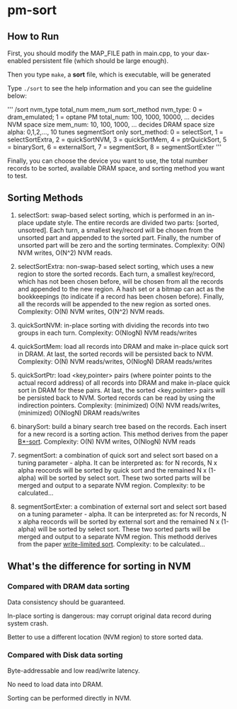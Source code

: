 # pm-sort

## How to Run 

First, you should modify the MAP_FILE path in main.cpp, to your dax-enabled persistent file (which should be large enough).

Then you type `make`, a **sort** file, which is executable, will be generated

Type `./sort` to see the help information and you can see the guideline below:

'''
/sort nvm_type total_num mem_num sort_method
nvm_type: 0 = dram_emulated; 1 = optane PM
total_num: 100, 1000, 10000, ... decides NVM space size
mem_num: 10, 100, 1000, ... decides DRAM space size
alpha: 0,1,2,..., 10 tunes segmentSort only
sort_method: 0 = selectSort, 1 = selectSortExtra, 2 = quickSortNVM,  3 = quickSortMem, 4 = ptrQuickSort, 5 = binarySort, 6 = externalSort, 7 = segmentSort, 8 = segmentSortExter
'''

Finally, you can choose the device you want to use, the total number records to be sorted, available DRAM space, and sorting method you want to test.

## Sorting Methods

1. selectSort: swap-based select sorting, which is performed in an in-place update style. The entire records are divided two parts: [sorted, unsotred]. Each turn, a smallest key/record will be chosen from the unsorted part and appended to the sorted part. Finally, the number of unsorted part will be zero and the sorting terminates. Complexity: O(N) NVM writes, O(N^2) NVM reads.

2. selectSortExtra: non-swap-based select sorting, which uses a new region to store the sorted records. Each turn, a smallest key/record, which has not been chosen before, will be chosen from all the records and appended to the new region. A hash set or a bitmap can act as the bookkeepings (to indicate if a record has been chosen before). Finally, all the records will be appended to the new region as sorted ones. Complexity: O(N) NVM writes, O(N^2) NVM reads.

3. quickSortNVM: in-place sorting with dividing the records into two groups in each turn. Complexity: O(NlogN) NVM reads/writes 

4. quickSortMem: load all records into DRAM and make in-place quick sort in DRAM. At last, the sorted records will be persisted back to NVM. Complexity: O(N) NVM reads/writes, O(NlogN) DRAM reads/writes

5. quickSortPtr: load <key,pointer> pairs (where pointer points to the actual record address) of all records into DRAM and make in-place quick sort in DRAM for these pairs. At last, the sorted <key,pointer> pairs will be persisted back to NVM. Sorted records can be read by using the indirection pointers. Complexity: (minimized) O(N) NVM reads/writes, (minimized) O(NlogN) DRAM reads/writes

6. binarySort: build a binary search tree based on the records. Each insert for a new record is a sorting action. This method derives from the paper [B*-sort](https://ieeexplore.ieee.org/document/9031698). Complexity: O(N) NVM writes, O(NlogN) NVM reads

7. segmentSort: a combination of quick sort and select sort based on a tuning parameter - alpha. It can be interpreted as: for N records, N x alpha reocords will be sorted by quick sort and the remained N x (1-alpha) will be sorted by select sort. These two sorted parts will be merged and output to a separate NVM region. Complexity: to be calculated...

8. segmentSortExter: a combination of external sort and select sort based on a tuning parameter - alpha. It can be interpreted as: for N records, N x alpha reocords will be sorted by external sort and the remained N x (1-alpha) will be sorted by select sort. These two sorted parts will be merged and output to a separate NVM region. This methodd derives from the paper [write-limited sort](https://dl.acm.org/doi/10.14778/2732269.2732277). Complexity: to be calculated...

## What's the difference for sorting in NVM

### Compared with DRAM data sorting

Data consistency should be guaranteed. 

In-place sorting is dangerous: may corrupt original data record during system crash.

Better to use a different location (NVM region) to store sorted data.


### Compared with Disk data sorting

Byte-addressable and low read/write latency. 

No need to load data into DRAM. 

Sorting can be performed directly in NVM.

